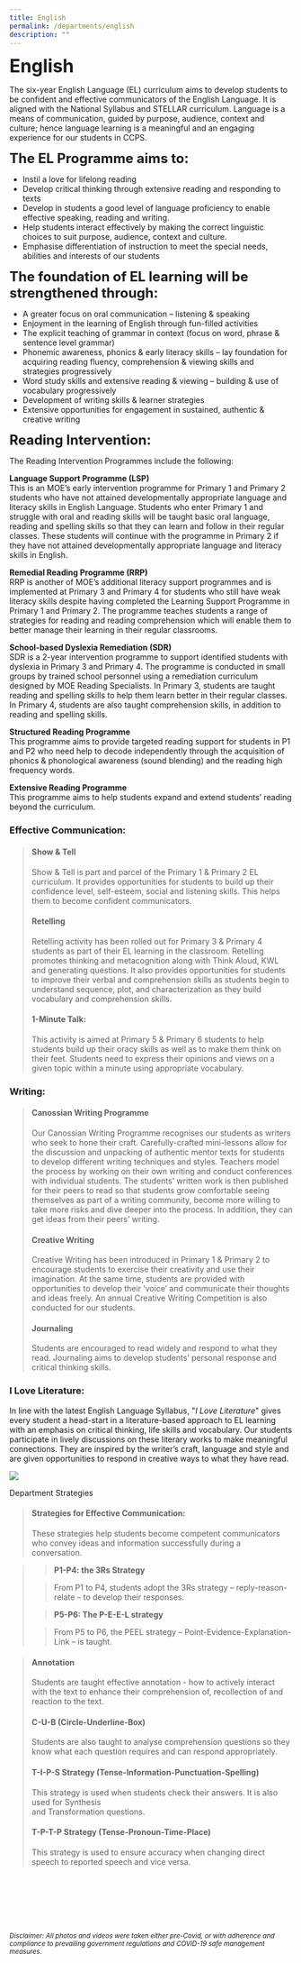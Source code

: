 ```yaml
---
title: English
permalink: /departments/english
description: ""
---
```

**<font size=6>English</font>**

The six-year English Language (EL) curriculum aims to develop students to be confident and effective communicators of the English Language. It is aligned with the National Syllabus and STELLAR curriculum. Language is a means of communication, guided by purpose, audience, context and culture; hence language learning is a meaningful and an engaging experience for our students in CCPS.  
  
**<font size=5>The EL Programme aims to:</font>**


  

 *   Instil a love for lifelong reading
 *   Develop critical thinking through extensive reading and responding to texts
 *   Develop in students a good level of language proficiency to enable effective speaking, reading and writing.
 *   Help students interact effectively by making the correct linguistic choices to suit purpose, audience, context and culture.
 *   Emphasise differentiation of instruction to meet the special needs, abilities and interests of our students

  **<font size=5>The foundation of EL learning will be strengthened through:</font>**


  

*   A greater focus on oral communication – listening & speaking
*   Enjoyment in the learning of English through fun-filled activities
*   The explicit teaching of grammar in context (focus on word, phrase & sentence level grammar)
 *   Phonemic awareness, phonics & early literacy skills – lay foundation for acquiring reading fluency, comprehension & viewing skills and strategies progressively
 *   Word study skills and extensive reading & viewing – building & use of vocabulary progressively
 *   Development of writing skills & learner strategies
 *   Extensive opportunities for engagement in sustained, authentic & creative writing

  
  **<font size=5>Reading Intervention:</font>**


The Reading Intervention Programmes include the following:  

   

**Language Support Programme (LSP)**<br>
This is an MOE’s early intervention programme for Primary 1 and Primary 2 students who have not attained developmentally appropriate language and literacy skills in English Language. Students who enter Primary 1 and struggle with oral and reading skills will be taught basic oral language, reading and spelling skills so that they can learn and follow in their regular classes. These students will continue with the programme in Primary 2 if they have not attained developmentally appropriate language and literacy skills in English.  
 

**Remedial Reading Programme (RRP)**<br>
RRP is another of MOE’s additional literacy support programmes and is implemented at Primary 3 and Primary 4 for students who still have weak literacy skills despite having completed the Learning Support Programme in Primary 1 and Primary 2. The programme teaches students a range of strategies for reading and reading comprehension which will enable them to better manage their learning in their regular classrooms.  
 
 
**School-based Dyslexia Remediation (SDR)**<br>
SDR is a 2-year intervention programme to support identified students with dyslexia in Primary 3 and Primary 4. The programme is conducted in small groups by trained school personnel using a remediation curriculum designed by MOE Reading Specialists. In Primary 3, students are taught reading and spelling skills to help them learn better in their regular classes. In Primary 4, students are also taught comprehension skills, in addition to reading and spelling skills.  

**Structured Reading Programme** <br>
This programme aims to provide targeted reading support for students in P1 and P2 who need help to decode independently through the acquisition of phonics & phonological awareness (sound blending) and the reading high frequency words.     

**Extensive Reading Programme**<br>
This programme aims to help students expand and extend students’ reading beyond the curriculum.  


### Effective Communication:

>   
> 
> #### Show & Tell
> 
> Show & Tell is part and parcel of the Primary 1 & Primary 2 EL curriculum. It provides opportunities for students to build up their confidence level, self-esteem, social and listening skills. This helps them to become confident communicators.  
>   
> 
> #### Retelling
> 
> Retelling activity has been rolled out for Primary 3 & Primary 4 students as part of their EL learning in the classroom. Retelling promotes thinking and metacognition along with Think Aloud, KWL and generating questions. It also provides opportunities for students to improve their verbal and comprehension skills as students begin to understand sequence, plot, and characterization as they build vocabulary and comprehension skills.  
>   
> 
> #### 1-Minute Talk:
> 
> This activity is aimed at Primary 5 & Primary 6 students to help students build up their oracy skills as well as to make them think on their feet. Students need to express their opinions and views on a given topic within a minute using appropriate vocabulary.  
>   

### Writing:

>   
> 
> #### Canossian Writing Programme
> 
> Our Canossian Writing Programme recognises our students as writers who seek to hone their craft. Carefully-crafted mini-lessons allow for the discussion and unpacking of authentic mentor texts for students to develop different writing techniques and styles. Teachers model the process by working on their own writing and conduct conferences with individual students. The students’ written work is then published for their peers to read so that students grow comfortable seeing themselves as part of a writing community, become more willing to take more risks and dive deeper into the process. In addition, they can get ideas from their peers’ writing.  
>   
> 
> #### Creative Writing
> 
> Creative Writing has been introduced in Primary 1 & Primary 2 to encourage students to exercise their creativity and use their imagination. At the same time, students are provided with opportunities to develop their ‘voice’ and communicate their thoughts and ideas freely. An annual Creative Writing Competition is also conducted for our students.  
>   
> 
> #### Journaling
> 
> Students are encouraged to read widely and respond to what they read. Journaling aims to develop students’ personal response and critical thinking skills.  
>   

### I Love Literature:

>   

In line with the latest English Language Syllabus, "_I Love Literature_" gives every student a head-start in a literature-based approach to EL learning with an emphasis on critical thinking, life skills and vocabulary. Our students participate in lively discussions on these literary works to make meaningful connections. They are inspired by the writer’s craft, language and style and are given opportunities to respond in creative ways to what they have read.


![](/images/Departments/English%201.jpg)


Department Strategies  

>   
> 
> #### Strategies for Effective Communication:
> 
> These strategies help students become competent communicators who convey ideas and information successfully during a conversation.  
>   

> > **P1-P4: the 3Rs Strategy**
> 
> > From P1 to P4, students adopt the 3Rs strategy – reply-reason-relate – to develop their responses.
> 
> >   
> 
> > **P5-P6: The P-E-E-L strategy**
> 
> > From P5 to P6, the PEEL strategy – Point-Evidence-Explanation-Link – is taught.

>   
> 
> #### Annotation
> 
> Students are taught effective annotation - how to actively interact with the text to enhance their comprehension of, recollection of and reaction to the text.  
>   
> 
> #### C-U-B (Circle-Underline-Box)
> 
> Students are also taught to analyse comprehension questions so they know what each question requires and can respond appropriately.  
>   
> 
> #### T-I-P-S Strategy (Tense-Information-Punctuation-Spelling)
> 
> This strategy is used when students check their answers. It is also used for Synthesis  
> and Transformation questions.  
>   
> 
> #### T-P-T-P Strategy (Tense-Pronoun-Time-Place)
> 
> This strategy is used to ensure accuracy when changing direct speech to reported speech and vice versa.


<br><br><br><br><br><br>
<sup>_Disclaimer: All photos and videos were taken either pre-Covid, or with adherence and compliance to prevailing government regulations and COVID-19 safe management measures._</sup>